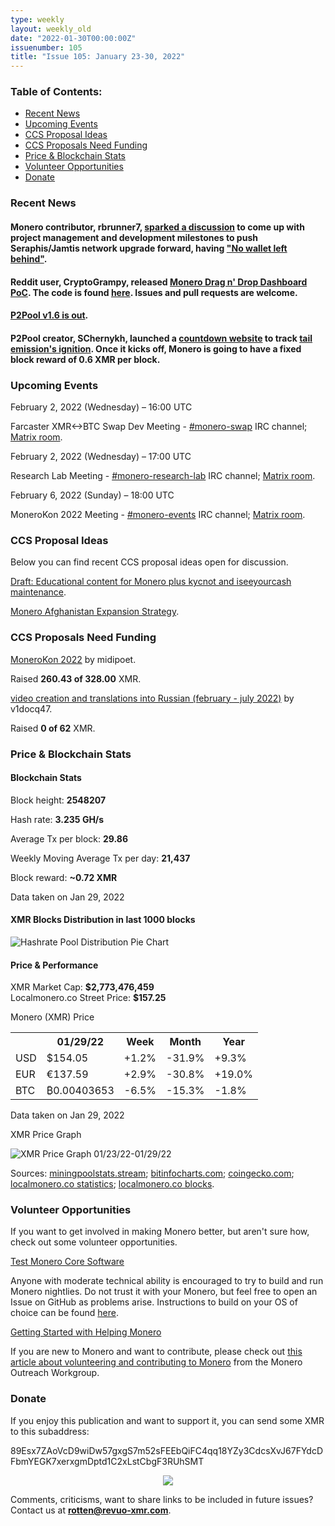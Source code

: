 ```yaml
---
type: weekly
layout: weekly_old
date: "2022-01-30T00:00:00Z"
issuenumber: 105
title: "Issue 105: January 23-30, 2022"
---
```


<h3>Table of Contents:</h3>
<ul class="contents">
    <li><a href="#news">Recent News</a></li>
    <li><a href="#events">Upcoming Events</a></li>
    <li><a href="#ideas">CCS Proposal Ideas</a></li>
    <li><a href="#proposals">CCS Proposals Need Funding</a></li>
    <li><a href="#stats">Price & Blockchain Stats</a></li>
    <li><a href="#volunteer">Volunteer Opportunities</a></li>
    <li><a href="#donate">Donate</a></li>
</ul>

<h3 id="news">Recent News</h3>

<div class="newsbyte">
    <h4>Monero contributor, rbrunner7, <a href="https://incogsnoo.com/r/Monero/comments/sczdrk/no_wallet_left_behind_make_sure_our_wallets/" target="_blank">sparked a discussion</a> to come up with project management and development milestones to push Seraphis/Jamtis network upgrade forward, having <a href="https://github.com/monero-project/monero/issues/8157" target="_blank">"No wallet left behind"</a>.</h4>
</div>

<div class="newsbyte">
    <h4>Reddit user, CryptoGrampy, released <a href="https://incogsnoo.com/r/Monero/comments/sde9hf/monero_drag_n_drop_dashboard_poc_codedemo/" target="_blank">Monero Drag n' Drop Dashboard PoC</a>. The code is found <a href="https://github.com/CryptoGrampy/monero-dashboard" target="_blank">here</a>. Issues and pull requests are welcome.</h4>
</div>

<div class="newsbyte">
    <h4><a href="https://github.com/SChernykh/p2pool/releases/tag/v1.6" target="_blank">P2Pool v1.6 is out</a>.</h4>
</div>

<div class="newsbyte">
    <h4>P2Pool creator, SChernykh, launched a <a href="https://p2pool.io/tail.html" target="_blank">countdown website</a> to track <a href="https://www.getmonero.org/resources/moneropedia/tail-emission.html" target="_blank">tail emission's ignition</a>. Once it kicks off, Monero is going to have a fixed block reward of 0.6 XMR per block.</h4>
</div>

<h3 id="events">Upcoming Events</h3>

<div class="event">
    <p class="date" markdown="1">February 2, 2022 (Wednesday) – 16:00 UTC</p>
    <p markdown="1">Farcaster XMR<->BTC Swap Dev Meeting - <a href="irc://irc.libera.chat/#monero-swap" target="_blank">#monero-swap</a> IRC channel; <a href="https://matrix.to/#/#monero-swap:monero.social" target="_blank">Matrix room</a>.</p>
</div>

<div class="event">
    <p class="date" markdown="1">February 2, 2022 (Wednesday) – 17:00 UTC</p>
    <p markdown="1">Research Lab Meeting - <a href="irc://irc.libera.chat/#monero-research-lab" target="_blank">#monero-research-lab</a> IRC channel; <a href="https://matrix.to/#/#monero-research-lab:monero.social" target="_blank">Matrix room</a>.</p>
</div>

<div class="event">
    <p class="date" markdown="1">February 6, 2022 (Sunday) – 18:00 UTC</p>
    <p markdown="1">MoneroKon 2022 Meeting - <a href="irc://irc.libera.chat/#monero-events" target="_blank">#monero-events</a> IRC channel; <a href="https://matrix.to/#/#monero-events:monero.social" target="_blank">Matrix room</a>.</p>
</div>

<h3 id="ideas">CCS Proposal Ideas</h3>

<p>Below you can find recent CCS proposal ideas open for discussion.</p>

<div class="proposal">
<p><a href="https://repo.getmonero.org/monero-project/ccs-proposals/-/merge_requests/273" target="_blank">Draft: Educational content for Monero plus kycnot and iseeyourcash maintenance</a>.</p>
</div>

<div class="proposal">
<p><a href="https://repo.getmonero.org/monero-project/ccs-proposals/-/merge_requests/282" target="_blank">Monero Afghanistan Expansion Strategy</a>.</p>
</div>

<h3 id="proposals">CCS Proposals Need Funding</h3>

<div class="proposal">
    <p><a href="https://ccs.getmonero.org/proposals/MoneroKon-2022-CCS.html" target="_blank">MoneroKon 2022</a> by midipoet.</p>
    <p>Raised <b>260.43 of 328.00</b> XMR.</p>
</div>

<div class="proposal">
    <p><a href="https://ccs.getmonero.org/proposals/v1docq47-video-creation-and-translations-into-russian-(february-july-2022).html" target="_blank">video creation and translations into Russian (february - july 2022)</a> by v1docq47.</p>
    <p>Raised <b>0 of 62</b> XMR.</p>
</div>

<h3 id="stats">Price & Blockchain Stats</h3>

<h4 class="stat">Blockchain Stats</h4>

<div class="bcstats">
    <p>Block height: <b>2548207</b></p>
    <p>Hash rate: <b>3.235 GH/s</b></p>
    <p>Average Tx per block: <b>29.86</b></p>
    <p>Weekly Moving Average Tx per day: <b>21,437</b></p>
    <p>Block reward: <b>~0.72 XMR</b></p>
</div>
<p class="note">Data taken on Jan 29, 2022</p>

<h4 class="stat">XMR Blocks Distribution in last 1000 blocks</h4>
<p><img src="/img/hashrate-pool-distribution-0129.png" alt="Hashrate Pool Distribution Pie Chart"/></p>

<h4 class="stat" id="price-stat">Price & Performance</h4>

<div class="price-intro">XMR Market Cap: <b>$2,773,476,459</b><br/>Localmonero.co Street Price: <b>$157.25</b></div>

<p class="table-title">Monero (XMR) Price</p>
<table class="price-table">
  <tr class="row1">
    <th></th>
    <th>01/29/22</th>
    <th>Week</th>
    <th>Month</th>
    <th>Year</th>
  </tr>
  <tr>
    <td data-th="XMR to">USD</td>
    <td data-th="01/29/22">$154.05</td>
    <td data-th="Week" class="green">+1.2%</td>
    <td data-th="Month" class="red">-31.9%</td>
    <td data-th="Year" class="green">+9.3%</td>
  </tr>
  <tr class="row3">
    <td data-th="XMR to">EUR</td>
    <td data-th="01/29/22">€137.59</td>
    <td data-th="Week" class="green">+2.9%</td>
    <td data-th="Month" class="red">-30.8%</td>
    <td data-th="Year" class="green">+19.0%</td>
  </tr>
  <tr>
    <td data-th="XMR to">BTC</td>
    <td data-th="01/29/22">₿0.00403653</td>
    <td data-th="Week" class="red">-6.5%</td>
    <td data-th="Month" class="red">-15.3%</td>
    <td data-th="Year" class="red">-1.8%</td>
  </tr>
</table>
<p class="note">Data taken on Jan 29, 2022</p>

<p class="table-title">XMR Price Graph</p>

![XMR Price Graph 01/23/22-01/29/22](/img/weekly-chart-0129.png "XMR Price Graph 01/23/22-01/29/22") 

Sources: <a href="https://miningpoolstats.stream/monero" target="_blank">miningpoolstats.stream</a>; <a href="https://bitinfocharts.com/monero/" target="_blank">bitinfocharts.com</a>; <a href="https://www.coingecko.com/en/coins/monero" target="_blank">coingecko.com</a>; <a href="https://localmonero.co/statistics" target="_blank">localmonero.co statistics</a>; <a href="https://localmonero.co/blocks" target="_blank">localmonero.co blocks</a>.

<h3 id="volunteer">Volunteer Opportunities</h3>

<p>If you want to get involved in making Monero better, but aren't sure how, check out some volunteer opportunities.</p>

<div class="newsbyte">
    <p class="date"><a href="https://github.com/monero-project/monero" target="_blank">Test Monero Core Software</a></p>
    <p>Anyone with moderate technical ability is encouraged to try to build and run Monero nightlies. Do not trust it with your Monero, but feel free to open an Issue on GitHub as problems arise. Instructions to build on your OS of choice can be found <a href="https://github.com/monero-project/monero#compiling-monero-from-source" target="_blank">here</a>. </p>
</div>

<div class="newsbyte">
    <p class="date"><a href="https://github.com/monero-project/monero" target="_blank">Getting Started with Helping Monero</a></p>
    <p>If you are new to Monero and want to contribute, please check out <a href="https://www.monerooutreach.org/stories/getting-started-helping-monero.php" target="_blank">this article about volunteering and contributing to Monero</a> from the Monero Outreach Workgroup. </p>
</div>

<h3 id="donate">Donate</h3>

<p markdown="1">If you enjoy this publication and want to support it, you can send some XMR to this subaddress:</p>

<p class="address" markdown="1">89Esx7ZAoVcD9wiDw57gxgS7m52sFEEbQiFC4qq18YZy3CdcsXvJ67FYdcDFbmYEGK7xerxgmDptd1C2xLstCbgF3RUhSMT</p>

<p><center><a href="monero:89Esx7ZAoVcD9wiDw57gxgS7m52sFEEbQiFC4qq18YZy3CdcsXvJ67FYdcDFbmYEGK7xerxgmDptd1C2xLstCbgF3RUhSMT" class="qr"><img src="/img/donate-monero.jpg" style="max-width: 200px;"/></a></center></p>

Comments, criticisms, want to share links to be included in future issues? Contact us at **rotten@revuo-xmr.com**.